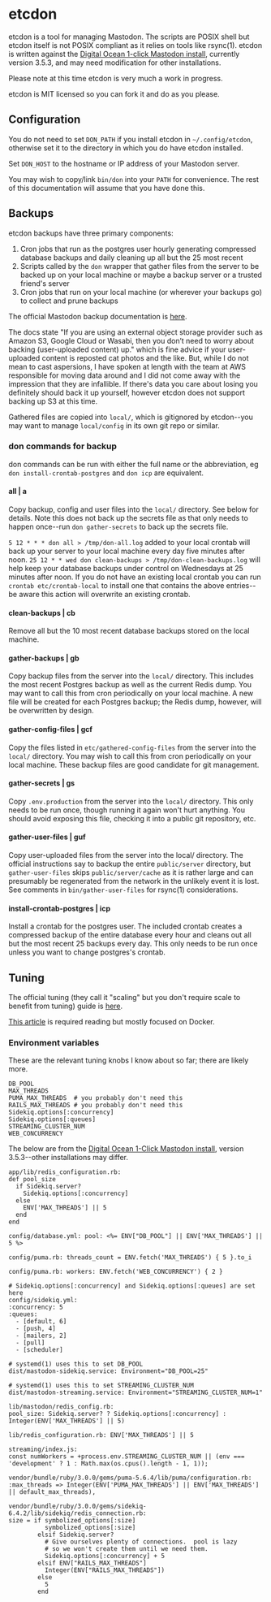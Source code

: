 # etcdon

etcdon is a tool for managing Mastodon. The scripts are POSIX shell but etcdon
itself is not POSIX compliant as it relies on tools like rsync(1). etcdon is
written against the [Digital Ocean 1-click Mastodon
install](https://marketplace.digitalocean.com/apps/mastodon), currently version
3.5.3, and may need modification for other installations.

Please note at this time etcdon is very much a work in progress.

etcdon is MIT licensed so you can fork it and do as you please.

## Configuration

You do not need to set `DON_PATH` if you install etcdon in `~/.config/etcdon`,
otherwise set it to the directory in which you do have etcdon installed.

Set `DON_HOST` to the hostname or IP address of your Mastodon server.

You may wish to copy/link `bin/don` into your `PATH` for convenience. The rest
of this documentation will assume that you have done this.

## Backups

etcdon backups have three primary components:
1. Cron jobs that run as the postgres user hourly generating compressed
   database backups and daily cleaning up all but the 25 most recent
1. Scripts called by the `don` wrapper that gather files from the server to be
   backed up on your local machine or maybe a backup server or a trusted
   friend's server
1. Cron jobs that run on your local machine (or wherever your backups go) to
   collect and prune backups

The official Mastodon backup documentation is
[here](https://docs.joinmastodon.org/admin/backups/).

The docs state "If you are using an external object storage provider such as
Amazon S3, Google Cloud or Wasabi, then you don’t need to worry about backing
(user-uploaded content) up." which is fine advice if your user-uploaded content
is reposted cat photos and the like. But, while I do not mean to cast
aspersions, I have spoken at length with the team at AWS responsible for moving
data around and I did not come away with the impression that they are
infallible. If there's data you care about losing you definitely should back
it up yourself, however etcdon does not support backing up S3 at this time.

Gathered files are copied into `local/`, which is gitignored by
etcdon--you may want to manage `local/config` in its own git repo or similar.

### don commands for backup

don commands can be run with either the full name or the abbreviation, eg
`don install-crontab-postgres` and `don icp` are equivalent.

#### all | a

Copy backup, config and user files into the `local/` directory. See below for
details. Note this does not back up the secrets file as that only needs to
happen once--run `don gather-secrets` to back up the secrets file.

`5 12 * * * don all > /tmp/don-all.log` added to your local crontab will back
up your server to your local machine every day five minutes after noon.
`25 12 * * wed don clean-backups > /tmp/don-clean-backups.log`
will help keep your database backups under control on Wednesdays at 25 minutes
after noon. If you do not have an existing local crontab you can run `crontab
etc/crontab-local` to install one that contains the above entries--be aware
this action will overwrite an existing crontab.

#### clean-backups | cb

Remove all but the 10 most recent database backups stored on the local machine.

#### gather-backups | gb

Copy backup files from the server into the `local/` directory. This includes
the most recent Postgres backup as well as the current Redis dump. You may want
to call this from cron periodically on your local machine. A new file will be
created for each Postgres backup; the Redis dump, however, will be overwritten
by design.

#### gather-config-files | gcf

Copy the files listed in `etc/gathered-config-files` from the server into the
`local/` directory. You may wish to call this from cron periodically on your
local machine. These backup files are good candidate for git management.

#### gather-secrets | gs

Copy `.env.production` from the server into the `local/` directory. This only
needs to be run once, though running it again won't hurt anything. You should
avoid exposing this file, checking it into a public git repository, etc.

#### gather-user-files | guf

Copy user-uploaded files from the server into the local/ directory. The
official instructions say to backup the entire `public/server` directory, but
`gather-user-files` skips `public/server/cache` as it is rather large and can
presumably be regenerated from the network in the unlikely event it is lost.
See comments in `bin/gather-user-files` for rsync(1) considerations.

#### install-crontab-postgres | icp

Install a crontab for the postgres user. The included crontab creates a
compressed backup of the entire database every hour and cleans out all but the
most recent 25 backups every day. This only needs to be run once unless you
want to change postgres's crontab.

## Tuning

The official tuning (they call it "scaling" but you don't require scale to
benefit from tuning) guide is
[here](https://docs.joinmastodon.org/admin/scaling/).

[This
article](https://nora.codes/post/scaling-mastodon-in-the-face-of-an-exodus/) is
required reading but mostly focused on Docker.

### Environment variables

These are the relevant tuning knobs I know about so far; there are likely
more.

```
DB_POOL
MAX_THREADS
PUMA_MAX_THREADS  # you probably don't need this
RAILS_MAX_THREADS # you probably don't need this
Sidekiq.options[:concurrency]
Sidekiq.options[:queues]
STREAMING_CLUSTER_NUM
WEB_CONCURRENCY
```

The below are from the [Digital Ocean 1-Click Mastodon
install](https://marketplace.digitalocean.com/apps/mastodon), version
3.5.3--other installations may differ.

```
app/lib/redis_configuration.rb:
def pool_size
  if Sidekiq.server?
    Sidekiq.options[:concurrency]
  else
    ENV['MAX_THREADS'] || 5
  end
end

config/database.yml: pool: <%= ENV["DB_POOL"] || ENV['MAX_THREADS'] || 5 %>

config/puma.rb: threads_count = ENV.fetch('MAX_THREADS') { 5 }.to_i

config/puma.rb: workers: ENV.fetch('WEB_CONCURRENCY') { 2 }

# Sidekiq.options[:concurrency] and Sidekiq.options[:queues] are set here
config/sidekiq.yml:
:concurrency: 5
:queues:
  - [default, 6]
  - [push, 4]
  - [mailers, 2]
  - [pull]
  - [scheduler]

# systemd(1) uses this to set DB_POOL
dist/mastodon-sidekiq.service: Environment="DB_POOL=25"

# systemd(1) uses this to set STREAMING_CLUSTER_NUM
dist/mastodon-streaming.service: Environment="STREAMING_CLUSTER_NUM=1"

lib/mastodon/redis_config.rb:
pool_size: Sidekiq.server? ? Sidekiq.options[:concurrency] : Integer(ENV['MAX_THREADS'] || 5)

lib/redis_configuration.rb: ENV['MAX_THREADS'] || 5

streaming/index.js:
const numWorkers = +process.env.STREAMING_CLUSTER_NUM || (env === 'development' ? 1 : Math.max(os.cpus().length - 1, 1));

vendor/bundle/ruby/3.0.0/gems/puma-5.6.4/lib/puma/configuration.rb:
:max_threads => Integer(ENV['PUMA_MAX_THREADS'] || ENV['MAX_THREADS'] || default_max_threads),

vendor/bundle/ruby/3.0.0/gems/sidekiq-6.4.2/lib/sidekiq/redis_connection.rb:
size = if symbolized_options[:size]
          symbolized_options[:size]
        elsif Sidekiq.server?
          # Give ourselves plenty of connections.  pool is lazy
          # so we won't create them until we need them.
          Sidekiq.options[:concurrency] + 5
        elsif ENV["RAILS_MAX_THREADS"]
          Integer(ENV["RAILS_MAX_THREADS"])
        else
          5
        end
```
